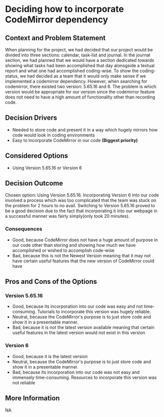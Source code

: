 # Deciding how to incorporate CodeMirror dependency

## Context and Problem Statement

When planning for the project, we had decided that our project would be divided into three sections: calendar, task-list and journal.
In the journal section, we had planned that we would have a section dedicated towards showing what tasks had been accomplished that day alonsgside a textual report and what one had accomplished coding-wise.
To show the coding-status, we had decided as a team that it would only make sense if we implemented a codemirror dependency.
However, when searching for codemirror, there existed two version: 5.65.16 and 6. The problem is which version would be appropriate for our version since
the codemirror feature does not need to have a high amount of functionality other than recording code.

## Decision Drivers

* Needed to store code and present it in a way which hugely mirrors how code would look in coding environments
* Easy to incorporate CodeMirror in our code **(Biggest priority)**


## Considered Options

* Using Version 5.65.16 or Version 6

## Decision Outcome

Chosen option: Using Version 5.65.16. Incorporating Version 6 into our code involved a process which was too complicated that the team was stuck on the problem for 2 hours
to no avail. Switching to Version 5.65.16 proved to be a good decision due to the fact that incorporating it into our webpage in a successful manner was fairly simply(only took 20 minutes).

### Consequences

* Good, because CodeMirror does not have a huge amount of purpose in our code other than storing and showing how much we have accomplished  or wished to accomplish code-wise
* Bad, because this is not the Newest Version meaning that it may not have certain useful features that the new version of CodeMirror could have

## Pros and Cons of the Options

### Version 5.65.16
* Good, because its incorporation into our code was easy and not time-consuming. Tutorials to incorporate this version was hugely reliable.
* Neutral, because the CodeMirror's purpose is to just store code and show it in a presentable manner. 
* Bad, because it is not the latest version available meaning that certain useful features in the latest version would not exist in this version

### Version 6

* Good, because it is the latest version
* Neutral, because the CodeMirror's purpose is to just store code and show it in a presentable manner. 
* Bad,  because its incorporation into our code was not easy and immensely time-consuming. Resources to incorporate this version was not reliable


## More Information
NA
